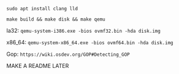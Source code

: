 `sudo apt install clang lld`

`make build && make disk && make qemu`

Ia32:
`qemu-system-i386.exe -bios ovmf32.bin -hda disk.img`

x86_64:
`qemu-system-x86_64.exe -bios ovmf64.bin -hda disk.img`

Gop:
`https://wiki.osdev.org/GOP#Detecting_GOP`

MAKE A README LATER